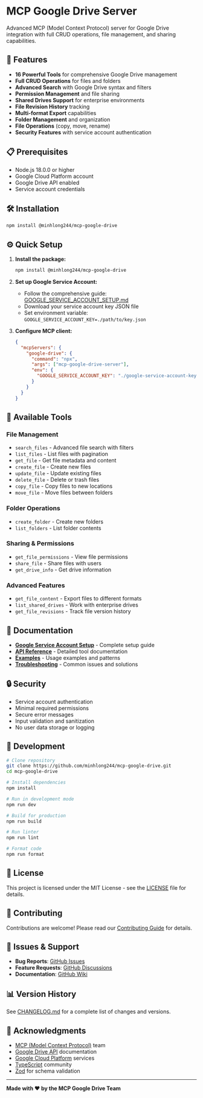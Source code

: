 # MCP Google Drive Server

Advanced MCP (Model Context Protocol) server for Google Drive integration with full CRUD operations, file management, and sharing capabilities.

## 🚀 Features

- **16 Powerful Tools** for comprehensive Google Drive management
- **Full CRUD Operations** for files and folders
- **Advanced Search** with Google Drive syntax and filters
- **Permission Management** and file sharing
- **Shared Drives Support** for enterprise environments
- **File Revision History** tracking
- **Multi-format Export** capabilities
- **Folder Management** and organization
- **File Operations** (copy, move, rename)
- **Security Features** with service account authentication

## 📋 Prerequisites

- Node.js 18.0.0 or higher
- Google Cloud Platform account
- Google Drive API enabled
- Service account credentials

## 🛠️ Installation

```bash
npm install @minhlong244/mcp-google-drive
```

## ⚙️ Quick Setup

1. **Install the package:**
   ```bash
   npm install @minhlong244/mcp-google-drive
   ```

2. **Set up Google Service Account:**
   - Follow the comprehensive guide: [GOOGLE_SERVICE_ACCOUNT_SETUP.md](./GOOGLE_SERVICE_ACCOUNT_SETUP.md)
   - Download your service account key JSON file
   - Set environment variable: `GOOGLE_SERVICE_ACCOUNT_KEY=./path/to/key.json`

3. **Configure MCP client:**
   ```json
   {
     "mcpServers": {
       "google-drive": {
         "command": "npx",
         "args": ["mcp-google-drive-server"],
         "env": {
           "GOOGLE_SERVICE_ACCOUNT_KEY": "./google-service-account-key.json"
         }
       }
     }
   }
   ```

## 🔧 Available Tools

### File Management
- `search_files` - Advanced file search with filters
- `list_files` - List files with pagination
- `get_file` - Get file metadata and content
- `create_file` - Create new files
- `update_file` - Update existing files
- `delete_file` - Delete or trash files
- `copy_file` - Copy files to new locations
- `move_file` - Move files between folders

### Folder Operations
- `create_folder` - Create new folders
- `list_folders` - List folder contents

### Sharing & Permissions
- `get_file_permissions` - View file permissions
- `share_file` - Share files with users
- `get_drive_info` - Get drive information

### Advanced Features
- `get_file_content` - Export files to different formats
- `list_shared_drives` - Work with enterprise drives
- `get_file_revisions` - Track file version history

## 📖 Documentation

- **[Google Service Account Setup](./GOOGLE_SERVICE_ACCOUNT_SETUP.md)** - Complete setup guide
- **[API Reference](./docs/API.md)** - Detailed tool documentation
- **[Examples](./examples/)** - Usage examples and patterns
- **[Troubleshooting](./docs/TROUBLESHOOTING.md)** - Common issues and solutions

## 🔒 Security

- Service account authentication
- Minimal required permissions
- Secure error messages
- Input validation and sanitization
- No user data storage or logging

## 🧪 Development

```bash
# Clone repository
git clone https://github.com/minhlong244/mcp-google-drive.git
cd mcp-google-drive

# Install dependencies
npm install

# Run in development mode
npm run dev

# Build for production
npm run build

# Run linter
npm run lint

# Format code
npm run format
```

## 📝 License

This project is licensed under the MIT License - see the [LICENSE](LICENSE) file for details.

## 🤝 Contributing

Contributions are welcome! Please read our [Contributing Guide](CONTRIBUTING.md) for details.

## 🐛 Issues & Support

- **Bug Reports**: [GitHub Issues](https://github.com/minhlong244/mcp-google-drive/issues)
- **Feature Requests**: [GitHub Discussions](https://github.com/minhlong244/mcp-google-drive/discussions)
- **Documentation**: [GitHub Wiki](https://github.com/minhlong244/mcp-google-drive/wiki)

## 📊 Version History

See [CHANGELOG.md](CHANGELOG.md) for a complete list of changes and versions.

## 🙏 Acknowledgments

- [MCP (Model Context Protocol)](https://modelcontextprotocol.io/) team
- [Google Drive API](https://developers.google.com/drive) documentation
- [Google Cloud Platform](https://cloud.google.com/) services
- [TypeScript](https://www.typescriptlang.org/) community
- [Zod](https://zod.dev/) for schema validation

---

**Made with ❤️ by the MCP Google Drive Team**
